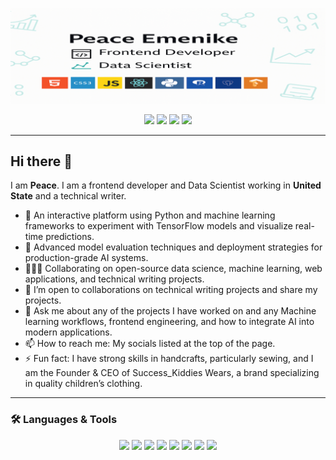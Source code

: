<!-- Banner Section -->
  ![Readme Banner - peaceemenike.github.io, frontend developer/data scientist, technical writer, HTML, CSS, JavaScript, React, Python, R, SQL, Power BI](/Assets/githubprofile.png)
<!-- Social Links -->
<p align="center">
<a href="https://linkedin.com/in/peaceemenike"><img src="https://img.shields.io/badge/LinkedIn-0077B5?style=for-the-badge&logo=linkedin&logoColor=white" /></a>
  <a href="https://codepen.io/peaceemenike"><img src="https://img.shields.io/badge/CodePen-000000?style=for-the-badge&logo=codepen&logoColor=white" /></a>
  <a href="https://medium.com/@peaceemenike"><img src="https://img.shields.io/badge/Medium-12100E?style=for-the-badge&logo=medium&logoColor=white" /></a>
  <a href="https://hashnode.com/@peaceemenike"><img src="https://img.shields.io/badge/Hashnode-2962FF?style=for-the-badge&logo=hashnode&logoColor=white" /></a>

</p>

---

## Hi there 👋

I am **Peace**. I am a frontend developer and Data Scientist working in **United State** and a technical writer.

- 🎤 An interactive platform using Python and machine learning frameworks to experiment with TensorFlow models and visualize real-time predictions.
- 🌱 Advanced model evaluation techniques and deployment strategies for production-grade AI systems.
- 🧑‍🤝‍🧑 Collaborating on open-source data science, machine learning, web applications, and technical writing projects. 
- 🤔 I’m open to collaborations on technical writing projects and share my projects.
- 💬 Ask me about any of the projects I have worked on and any Machine learning workflows, frontend engineering, and how to integrate AI into modern applications.
- 📫 How to reach me: My socials listed at the top of the page.
- ⚡ Fun fact: I have strong skills in handcrafts, particularly sewing, and I am the Founder & CEO of Success_Kiddies Wears, a brand specializing in quality children’s clothing.
---

### 🛠️ Languages & Tools

<p align="center">
  <img src="https://img.shields.io/badge/HTML5-E34F26?style=for-the-badge&logo=html5&logoColor=white"/>
  <img src="https://img.shields.io/badge/CSS3-1572B6?style=for-the-badge&logo=css3&logoColor=white"/>
  <img src="https://img.shields.io/badge/JavaScript-F7DF1E?style=for-the-badge&logo=javascript&logoColor=black"/>
  <img src="https://img.shields.io/badge/React-20232A?style=for-the-badge&logo=react&logoColor=61DAFB"/>
  <img src="https://img.shields.io/badge/Python-3776AB?style=for-the-badge&logo=python&logoColor=white"/>
  <img src="https://img.shields.io/badge/R-276DC3?style=for-the-badge&logo=r&logoColor=white"/>
  <img src="https://img.shields.io/badge/SQL-4479A1?style=for-the-badge&logo=postgresql&logoColor=white"/>
  <img src="https://img.shields.io/badge/Power%20BI-F2C811?style=for-the-badge&logo=powerbi&logoColor=black"/>

</p>


<!--
**peaceemenike/peaceemenike** is a ✨ _special_ ✨ repository because its `README.md` (this file) appears on your GitHub profile.

Here are some ideas to get you started:

- 🔭 I’m currently working on ...
- 🌱 I’m currently learning ...
- 👯 I’m looking to collaborate on ...
- 🤔 I’m looking for help with ...
- 💬 Ask me about ...
- 📫 How to reach me: ...
- 😄 Pronouns: ...
- ⚡ Fun fact: ...
-->
